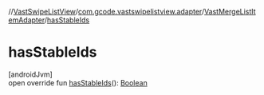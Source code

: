 //[VastSwipeListView](../../../index.md)/[com.gcode.vastswipelistview.adapter](../index.md)/[VastMergeListItemAdapter](index.md)/[hasStableIds](has-stable-ids.md)

# hasStableIds

[androidJvm]\
open override fun [hasStableIds](has-stable-ids.md)(): [Boolean](https://kotlinlang.org/api/latest/jvm/stdlib/kotlin/-boolean/index.html)
